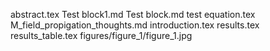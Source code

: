 abstract.tex
Test block1.md
Test block.md
test equation.tex
M_field_propigation_thoughts.md
introduction.tex
results.tex
results_table.tex
figures/figure_1/figure_1.jpg
